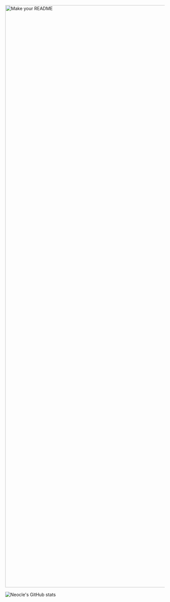 <p align=”center”>
<img width="1834" alt="Make your README" src="https://github.com/user-attachments/assets/9e0af2cd-9244-4d5a-8f0b-a2b65812e554" />
</p>



![Neocle's GitHub stats](https://github-readme-stats.vercel.app/api?username=Neocle&theme=prussian&show_icons=true)
